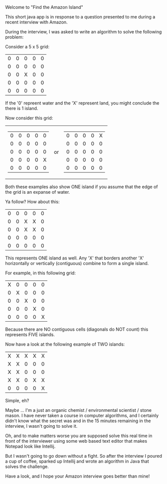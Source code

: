 Welcome to "Find the Amazon Island"

This short java app is in response to a question presented to me during a recent interview with Amazon.

During the interview, I was asked to write an algorithm to solve the following problem:

Consider a 5 x 5 grid:

<table>
<tbody>
<tr>
<td>0</td>
<td>0</td>
<td>0</td>
<td>0</td>
<td>0</td>
</tr>
<tr>
<td>0</td>
<td>0</td>
<td>0</td>
<td>0</td>
<td>0</td>
</tr>
<tr>
<td>0</td>
<td>0</td>
<td>X</td>
<td>0</td>
<td>0</td>
</tr>
<tr>
<td>0</td>
<td>0</td>
<td>0</td>
<td>0</td>
<td>0</td>
</tr>
<tr>
<td>0</td>
<td>0</td>
<td>0</td>
<td>0</td>
<td>0</td>
</tr>
</tbody>
</table>

If  the '0' repreent water and the 'X' represent land, you might conclude the there is 1 island.

Now consider this grid:

<table>
<tbody>
	<tr>
	<td>
		<table>
		<tbody>
		<tr>
		<td>0</td>
		<td>0</td>
		<td>0</td>
		<td>0</td>
		<td>0</td>
		</tr>
		<tr>
		<td>0</td>
		<td>0</td>
		<td>0</td>
		<td>0</td>
		<td>0</td>
		</tr>
		<tr>
		<td>0</td>
		<td>0</td>
		<td>0</td>
		<td>0</td>
		<td>0</td>
		</tr>
		<tr>
		<td>0</td>
		<td>0</td>
		<td>0</td>
		<td>0</td>
		<td>X</td>
		</tr>
		<tr>
		<td>0</td>
		<td>0</td>
		<td>0</td>
		<td>0</td>
		<td>0</td>
		</tr>
		</tbody>
		</table>
	</td>
	<td>
	or
	</td>
	<td>
    		<table>
    		<tbody>
    		<tr>
    		<td>0</td>
    		<td>0</td>
    		<td>0</td>
    		<td>0</td>
    		<td>X</td>
    		</tr>
    		<tr>
    		<td>0</td>
    		<td>0</td>
    		<td>0</td>
    		<td>0</td>
    		<td>0</td>
    		</tr>
    		<tr>
    		<td>0</td>
    		<td>0</td>
    		<td>0</td>
    		<td>0</td>
    		<td>0</td>
    		</tr>
    		<tr>
    		<td>0</td>
    		<td>0</td>
    		<td>0</td>
    		<td>0</td>
    		<td>0</td>
    		</tr>
    		<tr>
    		<td>0</td>
    		<td>0</td>
    		<td>0</td>
    		<td>0</td>
    		<td>0</td>
    		</tr>
    		</tbody>
    		</table>
    	</td>
	<tr>

</tbody>
</table>

Both these examples also show ONE island if you assume that the edge of the grid is an expanse of water.

Ya follow? How about this:

<table>
<tbody>
<tr>
<td>0</td>
<td>0</td>
<td>0</td>
<td>0</td>
<td>0</td>
</tr>
<tr>
<td>0</td>
<td>0</td>
<td>X</td>
<td>X</td>
<td>0</td>
</tr>
<tr>
<td>0</td>
<td>0</td>
<td>X</td>
<td>X</td>
<td>0</td>
</tr>
<tr>
<td>0</td>
<td>0</td>
<td>0</td>
<td>0</td>
<td>0</td>
</tr>
<tr>
<td>0</td>
<td>0</td>
<td>0</td>
<td>0</td>
<td>0</td>
</tr>
</tbody>
</table>

This represents ONE island as well.  Any 'X' that borders another 'X' horizontally or vertically (contiguous) combine to form a single island.

For example, in this following grid:

<table>
<tbody>
<tr>
<td>X</td>
<td>0</td>
<td>0</td>
<td>0</td>
<td>0</td>
</tr>
<tr>
<td>0</td>
<td>X</td>
<td>0</td>
<td>0</td>
<td>0</td>
</tr>
<tr>
<td>0</td>
<td>0</td>
<td>X</td>
<td>0</td>
<td>0</td>
</tr>
<tr>
<td>0</td>
<td>0</td>
<td>0</td>
<td>X</td>
<td>0</td>
</tr>
<tr>
<td>0</td>
<td>0</td>
<td>0</td>
<td>0</td>
<td>X</td>
</tr>
</tbody>
</table>

Because there are NO contiguous cells (diagonals do NOT count) this represents FIVE islands.


Now have a look at the following example of TWO islands:

<table>
<tbody>
<tr>
<td>X</td>
<td>X</td>
<td>X</td>
<td>X</td>
<td>X</td>
</tr>
<tr>
<td>X</td>
<td>X</td>
<td>0</td>
<td>0</td>
<td>0</td>
</tr>
<tr>
<td>X</td>
<td>X</td>
<td>0</td>
<td>0</td>
<td>0</td>
</tr>
<tr>
<td>X</td>
<td>X</td>
<td>0</td>
<td>X</td>
<td>X</td>
</tr>
<tr>
<td>0</td>
<td>0</td>
<td>0</td>
<td>0</td>
<td>X</td>
</tr>
</tbody>
</table>

Simple, eh?

Maybe ... I'm a just an organic chemist / environmental scientist / stone mason.   I have never taken a course in computer algorithms, and I certainly didn't know what the secret was and in the 15 minutes remaining in the interview, I wasn't going to solve it.

Oh, and to make matters worse you are supposed solve this real time in front of the interviewer using some web based text editor that makes Notepad look like Intellij.

But I wasn't going to go down without a fight.  So after the interview I poured a cup of coffee, sparked up Intellij and wrote an algorithm in Java that solves the challenge.

Have a look, and I hope your Amazon interview goes better than mine!




